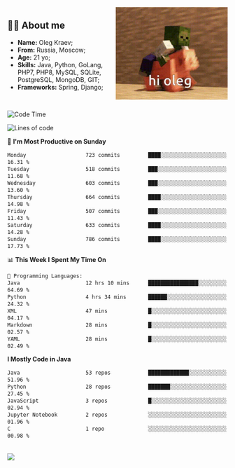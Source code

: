 <img align="right" height="211" width="256" src="res/hi-oleg.gif">
<div>
	<h2>👨‍💻 About me</h2>
	<ul align="left">
	    <li><strong>Name:</strong> Oleg Kraev;</li>
	    <li><strong>From:</strong> Russia, Moscow;</li>
	    <li><strong>Age:</strong> 21 yo;</li>
	    <li><strong>Skills:</strong> Java, Python, GoLang, PHP7, PHP8, MySQL, SQLite, PostgreSQL, MongoDB, GIT;</li>
	    <li><strong>Frameworks:</strong> Spring, Django;</li>
	</ul>
</div>
<br>

<!--START_SECTION:waka-->
![Code Time](http://img.shields.io/badge/Code%20Time-1%2C197%20hrs%2057%20mins-blue)

![Lines of code](https://img.shields.io/badge/From%20Hello%20World%20I%27ve%20Written-1.7%20million%20lines%20of%20code-blue)

📅 **I'm Most Productive on Sunday** 

```text
Monday                   723 commits         ████░░░░░░░░░░░░░░░░░░░░░   16.31 % 
Tuesday                  518 commits         ███░░░░░░░░░░░░░░░░░░░░░░   11.68 % 
Wednesday                603 commits         ███░░░░░░░░░░░░░░░░░░░░░░   13.60 % 
Thursday                 664 commits         ████░░░░░░░░░░░░░░░░░░░░░   14.98 % 
Friday                   507 commits         ███░░░░░░░░░░░░░░░░░░░░░░   11.43 % 
Saturday                 633 commits         ████░░░░░░░░░░░░░░░░░░░░░   14.28 % 
Sunday                   786 commits         ████░░░░░░░░░░░░░░░░░░░░░   17.73 % 
```


📊 **This Week I Spent My Time On** 

```text
💬 Programming Languages: 
Java                     12 hrs 10 mins      ████████████████░░░░░░░░░   64.69 % 
Python                   4 hrs 34 mins       ██████░░░░░░░░░░░░░░░░░░░   24.32 % 
XML                      47 mins             █░░░░░░░░░░░░░░░░░░░░░░░░   04.17 % 
Markdown                 28 mins             █░░░░░░░░░░░░░░░░░░░░░░░░   02.57 % 
YAML                     28 mins             █░░░░░░░░░░░░░░░░░░░░░░░░   02.49 % 
```

**I Mostly Code in Java** 

```text
Java                     53 repos            █████████████░░░░░░░░░░░░   51.96 % 
Python                   28 repos            ███████░░░░░░░░░░░░░░░░░░   27.45 % 
JavaScript               3 repos             █░░░░░░░░░░░░░░░░░░░░░░░░   02.94 % 
Jupyter Notebook         2 repos             ░░░░░░░░░░░░░░░░░░░░░░░░░   01.96 % 
C                        1 repo              ░░░░░░░░░░░░░░░░░░░░░░░░░   00.98 % 
```




<!--END_SECTION:waka-->

<br>
<img align="center" src="https://wakatime.com/share/@hteppl/18a68a4e-e1fb-41eb-b9f2-e999d76b9bac.svg">

